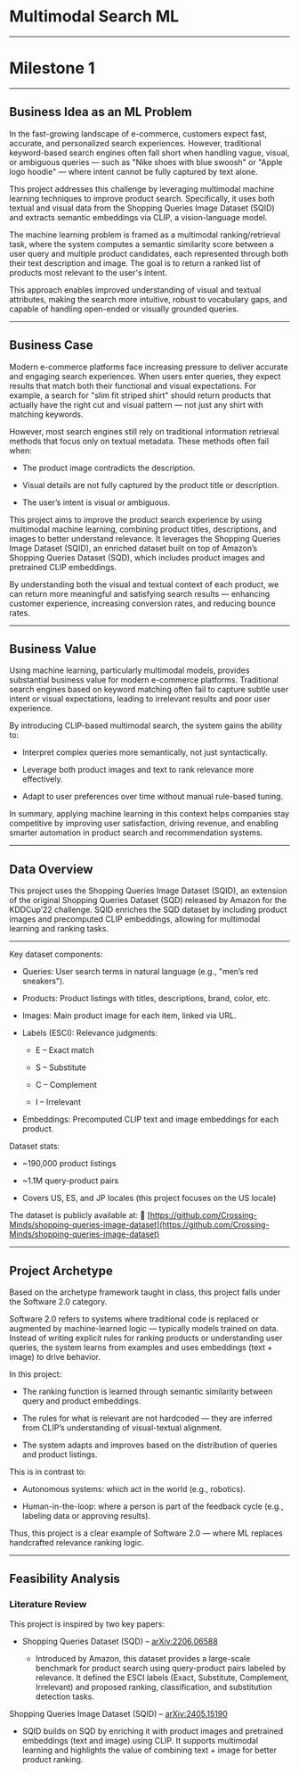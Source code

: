 # Multimodal Search ML  

---

# Milestone 1

---

## Business Idea as an ML Problem

In the fast-growing landscape of e-commerce, customers expect fast, accurate, and personalized search experiences. However, traditional keyword-based search engines often fall short when handling vague, visual, or ambiguous queries — such as "Nike shoes with blue swoosh" or "Apple logo hoodie" — where intent cannot be fully captured by text alone.

This project addresses this challenge by leveraging multimodal machine learning techniques to improve product search. Specifically, it uses both textual and visual data from the Shopping Queries Image Dataset (SQID) and extracts semantic embeddings via CLIP, a vision-language model.

The machine learning problem is framed as a multimodal ranking/retrieval task, where the system computes a semantic similarity score between a user query and multiple product candidates, each represented through both their text description and image. The goal is to return a ranked list of products most relevant to the user's intent.

This approach enables improved understanding of visual and textual attributes, making the search more intuitive, robust to vocabulary gaps, and capable of handling open-ended or visually grounded queries.

---

## Business Case

Modern e-commerce platforms face increasing pressure to deliver accurate and engaging search experiences. When users enter queries, they expect results that match both their functional and visual expectations. For example, a search for "slim fit striped shirt" should return products that actually have the right cut and visual pattern — not just any shirt with matching keywords.

However, most search engines still rely on traditional information retrieval methods that focus only on textual metadata. These methods often fail when:

- The product image contradicts the description.

- Visual details are not fully captured by the product title or description.

- The user’s intent is visual or ambiguous.

This project aims to improve the product search experience by using multimodal machine learning, combining product titles, descriptions, and images to better understand relevance. It leverages the Shopping Queries Image Dataset (SQID), an enriched dataset built on top of Amazon’s Shopping Queries Dataset (SQD), which includes product images and pretrained CLIP embeddings.

By understanding both the visual and textual context of each product, we can return more meaningful and satisfying search results — enhancing customer experience, increasing conversion rates, and reducing bounce rates.

---

## Business Value 

Using machine learning, particularly multimodal models, provides substantial business value for modern e-commerce platforms. Traditional search engines based on keyword matching often fail to capture subtle user intent or visual expectations, leading to irrelevant results and poor user experience.

By introducing CLIP-based multimodal search, the system gains the ability to:

- Interpret complex queries more semantically, not just syntactically.

- Leverage both product images and text to rank relevance more effectively.

- Adapt to user preferences over time without manual rule-based tuning.

In summary, applying machine learning in this context helps companies stay competitive by improving user satisfaction, driving revenue, and enabling smarter automation in product search and recommendation systems.

---

## Data Overview

This project uses the Shopping Queries Image Dataset (SQID), an extension of the original Shopping Queries Dataset (SQD) released by Amazon for the KDDCup’22 challenge. SQID enriches the SQD dataset by including product images and precomputed CLIP embeddings, allowing for multimodal learning and ranking tasks.

-----

Key dataset components:

- Queries: User search terms in natural language (e.g., "men’s red sneakers").

- Products: Product listings with titles, descriptions, brand, color, etc.

- Images: Main product image for each item, linked via URL.

- Labels (ESCI): Relevance judgments:

  - E – Exact match

  - S – Substitute

  - C – Complement

  - I – Irrelevant

- Embeddings: Precomputed CLIP text and image embeddings for each product.

Dataset stats:

- ~190,000 product listings

- ~1.1M query-product pairs

- Covers US, ES, and JP locales (this project focuses on the US locale)

The dataset is publicly available at:
🔗 [https://github.com/Crossing-Minds/shopping-queries-image-dataset](https://github.com/Crossing-Minds/shopping-queries-image-dataset)

---

## Project Archetype

Based on the archetype framework taught in class, this project falls under the Software 2.0 category.

Software 2.0 refers to systems where traditional code is replaced or augmented by machine-learned logic — typically models trained on data. Instead of writing explicit rules for ranking products or understanding user queries, the system learns from examples and uses embeddings (text + image) to drive behavior.

In this project:

- The ranking function is learned through semantic similarity between query and product embeddings.

- The rules for what is relevant are not hardcoded — they are inferred from CLIP’s understanding of visual-textual alignment.

- The system adapts and improves based on the distribution of queries and product listings.

This is in contrast to:

- Autonomous systems: which act in the world (e.g., robotics).

- Human-in-the-loop: where a person is part of the feedback cycle (e.g., labeling data or approving results).

Thus, this project is a clear example of Software 2.0 — where ML replaces handcrafted relevance ranking logic.

---

## Feasibility Analysis

### Literature Review

This project is inspired by two key papers:

- Shopping Queries Dataset (SQD) – [arXiv:2206.06588](https://arxiv.org/abs/2206.06588)

  - Introduced by Amazon, this dataset provides a large-scale benchmark for product search using query-product pairs labeled by relevance. It defined the ESCI labels (Exact, Substitute, Complement, Irrelevant) and proposed ranking, classification, and substitution detection tasks.

Shopping Queries Image Dataset (SQID) – [arXiv:2405.15190](https://arxiv.org/abs/2405.15190)

  - SQID builds on SQD by enriching it with product images and pretrained embeddings (text and image) using CLIP. It supports multimodal learning and highlights the value of combining text + image for better product ranking.





